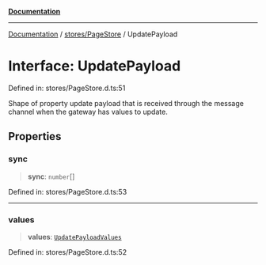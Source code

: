 [**Documentation**](../../../index.md)

***

[Documentation](../../../index.md) / [stores/PageStore](../index.md) / UpdatePayload

# Interface: UpdatePayload

Defined in: stores/PageStore.d.ts:51

Shape of property update payload that is received through the message channel when the gateway has values to
update.

## Properties

### sync

> **sync**: `number`[]

Defined in: stores/PageStore.d.ts:53

***

### values

> **values**: [`UpdatePayloadValues`](UpdatePayloadValues.md)

Defined in: stores/PageStore.d.ts:52
